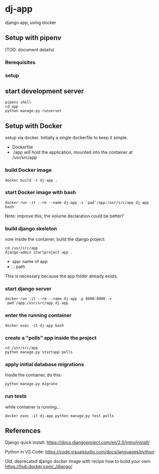# dj-app

django app, using docker

## Setup with pipenv

(TOD: document details)

### Rerequisites

### setup

## start development server

```
pipenv shell
cd app
python manage.py runserver
```


## Setup with Docker

setup via docker. Initially a single dockerfile to keep it simple.

- Dockerfile
- ./app will hold the application, mounted into the container at /usr/src/app


### build Docker image

```
docker build -t dj-app .
```

### start Docker image with bash 

```
docker run -it --rm --name dj-app -v `pwd`/app:/usr/src/app dj-app bash
```

Note: improve this, the volume declaration could be better?

### build django skeleton

now inside the container, build the django project: 

```
cd /usr/src/app
django-admin startproject app .
```

- app: name of app
- .: path

This is necessary because the app folder already exists.

### start django server

```
docker run -it --rm --name dj-app -p 8000:8000 -v `pwd`/app:/usr/src/app dj-app 
```

### enter the running container

```
docker exec -it dj-app bash
```

### create a "polls" app inside the project

```
cd /usr/src/app
python manage.py startapp polls
```

### apply initial database migrations

Inside the container, do this: 

```
python manage.py migrate
```

### run tests

while container is running...

```
docker exec -it dj-app python manage.py test polls
```




## References

Django quick install: https://docs.djangoproject.com/en/2.0/intro/install/

Python in VS Code: https://code.visualstudio.com/docs/languages/python

Old, deprecated django docker image with recipe how to build your own: https://hub.docker.com/_/django/
